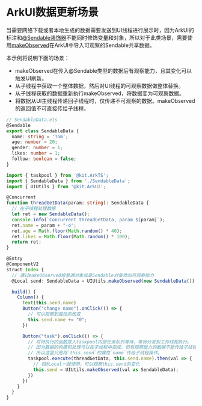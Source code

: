 # ArkUI数据更新场景

当需要网络下载或者本地生成的数据需要发送到UI线程进行展示时，因为ArkUI的标注和[\@Sendable装饰器](../arkts-utils/arkts-sendable.md#sendable装饰器)不能同时修饰变量和对象，所以对于此类场景，需要使用[makeObserved](../quick-start/arkts-new-makeObserved.md)在ArkUI中导入可观察的Sendable共享数据。

本示例将说明下面的场景：
- makeObserved在传入@Sendable类型的数据后有观察能力，且其变化可以触发UI刷新。
- 从子线程中获取一个整体数据，然后对UI线程的可观察数据做整体替换。
- 从子线程获取的数据重新执行makeObserved，将数据变为可观察数据。
- 将数据从UI主线程传递回子线程时，仅传递不可观察的数据。makeObserved的返回值不可直接传给子线程。

```ts
// SendableData.ets
@Sendable
export class SendableData {
  name: string = 'Tom';
  age: number = 20;
  gender: number = 1;
  likes: number = 1;
  follow: boolean = false;
}
```

```ts
import { taskpool } from '@kit.ArkTS';
import { SendableData } from './SendableData';
import { UIUtils } from '@kit.ArkUI';

@Concurrent
function threadGetData(param: string): SendableData {
  // 在子线程处理数据
  let ret = new SendableData();
  console.info(`Concurrent threadGetData, param ${param}`);
  ret.name = param + "-o";
  ret.age = Math.floor(Math.random() * 40);
  ret.likes = Math.floor(Math.random() * 100);
  return ret;
}

@Entry
@ComponentV2
struct Index {
  // 通过makeObserved给普通对象或是Sendable对象添加可观察能力
  @Local send: SendableData = UIUtils.makeObserved(new SendableData());

  build() {
    Column() {
      Text(this.send.name)
      Button("change name").onClick(() => {
        // 可以观察到属性的改变
        this.send.name += "0";
      })

      Button("task").onClick(() => {
        // 将待执行的函数放入taskpool内部任务队列等待，等待分发到工作线程执行。
        // 因为数据的构建和处理可以在子线程中完成，但有观察能力的数据不能传给子线程，只有在UI主线程里才可以操作可观察的数据。
        // 所以这里只是将`this.send`的属性`name`传给子线程操作。
        taskpool.execute(threadGetData, this.send.name).then(val => {
          // 和@Local一起使用，可以观察this.send的变化
          this.send = UIUtils.makeObserved(val as SendableData);
        })
      })
    }
  }
}
```